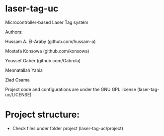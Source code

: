 # laser-tag-uc
Microcontroller-based Laser Tag system

Authors:

Hussam A. El-Araby (github.com/hussam-a)

Mostafa Konsowa (github.com/konsowa)

Youssef Gaber (github.com/Gabrola)

Mennatallah Yahia

Ziad Osama

Project code and configurations are under the GNU GPL license (laser-tag-uc/LICENSE) 

# Project structure:

- Check files under folder project (laser-tag-uc/project)
